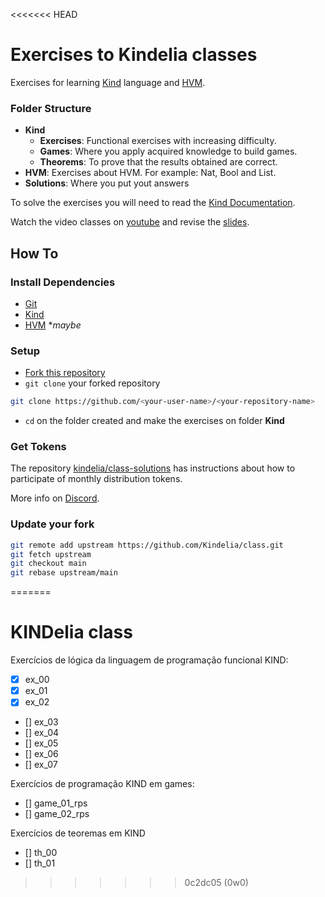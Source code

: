 <<<<<<< HEAD
# Exercises to Kindelia classes

Exercises for learning [Kind](https://github.com/Kindelia/Kind#readme) language and [HVM](https://github.com/Kindelia/HVM#readme). 

###  Folder Structure
* **Kind**
  * **Exercises**: Functional exercises with increasing difficulty.
  * **Games**: Where you apply acquired knowledge to build games.
  * **Theorems**: To prove that the results obtained are correct.
* **HVM**: Exercises about HVM. For example: Nat, Bool and List.
* **Solutions**: Where you put yout answers

To solve the exercises you will need to read the
[Kind Documentation](https://app.gitbook.com/o/f5pmVKXE0zdcMOu6WXHf/s/MAbwOd8IAba3qXSYTi00/).

Watch the video classes on [youtube](https://youtube.com/playlist?list=PLfzmqZsMFpsojpQHxfc27FAmzKf5GUsxF)
and revise the [slides](https://github.com/Kindelia/slides).

## How To
### Install Dependencies
* [Git](https://git-scm.com/book/en/v2/Getting-Started-Installing-Git)
* [Kind](https://github.com/Kindelia/Kind#usage)
* [HVM](https://github.com/Kindelia/HVM#usage) \**maybe*

### Setup
* [Fork this repository](https://github.com/Kindelia/class/fork)
* `git clone` your forked repository

```bash
git clone https://github.com/<your-user-name>/<your-repository-name>
```

* `cd` on the folder created and make the exercises on folder **Kind**

### Get Tokens
The repository [kindelia/class-solutions](https://github.com/Kindelia/class-solutions#readme) 
has instructions about how to participate of monthly distribution tokens.

More info on [Discord](https://discord.gg/kindelia).

### Update your fork

```bash
git remote add upstream https://github.com/Kindelia/class.git
git fetch upstream
git checkout main
git rebase upstream/main
```

=======
# KINDelia class

Exercícios de lógica da linguagem de programação funcional KIND:
- [x] ex_00
- [x] ex_01
- [x] ex_02
- [] ex_03
- [] ex_04
- [] ex_05
- [] ex_06
- [] ex_07

Exercícios de programação KIND em games:
- [] game_01_rps
- [] game_02_rps

Exercícios de teoremas em KIND
- [] th_00
- [] th_01
>>>>>>> 0c2dc05 (0w0)
